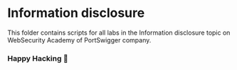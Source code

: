 # Information disclosure
This folder contains scripts for all labs in the Information disclosure topic on WebSecurity Academy of PortSwigger company.

### Happy Hacking 👾

